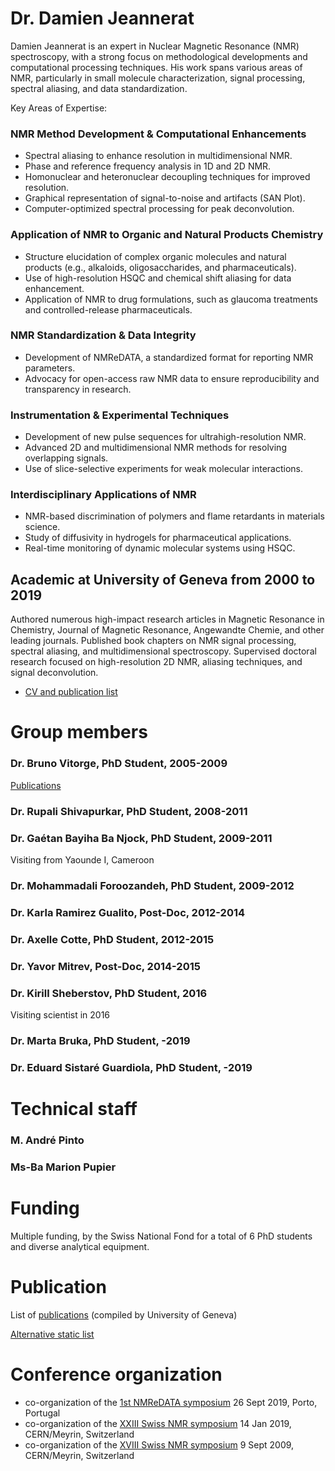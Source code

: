 # Dr. Damien Jeannerat

Damien Jeannerat is an expert in Nuclear Magnetic Resonance (NMR) spectroscopy, with a strong focus on methodological developments and computational processing techniques. His work spans various areas of NMR, particularly in small molecule characterization, signal processing, spectral aliasing, and data standardization.

Key Areas of Expertise:

### NMR Method Development & Computational Enhancements
- Spectral aliasing to enhance resolution in multidimensional NMR.
- Phase and reference frequency analysis in 1D and 2D NMR.
- Homonuclear and heteronuclear decoupling techniques for improved resolution.
- Graphical representation of signal-to-noise and artifacts (SAN Plot).
- Computer-optimized spectral processing for peak deconvolution.

### Application of NMR to Organic and Natural Products Chemistry
- Structure elucidation of complex organic molecules and natural products (e.g., alkaloids, oligosaccharides, and pharmaceuticals).
- Use of high-resolution HSQC and chemical shift aliasing for data enhancement.
- Application of NMR to drug formulations, such as glaucoma treatments and controlled-release pharmaceuticals.

### NMR Standardization & Data Integrity
- Development of NMReDATA, a standardized format for reporting NMR parameters.
- Advocacy for open-access raw NMR data to ensure reproducibility and transparency in research.

### Instrumentation & Experimental Techniques
- Development of new pulse sequences for ultrahigh-resolution NMR.
- Advanced 2D and multidimensional NMR methods for resolving overlapping signals.
- Use of slice-selective experiments for weak molecular interactions.

### Interdisciplinary Applications of NMR
- NMR-based discrimination of polymers and flame retardants in materials science.
- Study of diffusivity in hydrogels for pharmaceutical applications.
- Real-time monitoring of dynamic molecular systems using HSQC.

## Academic at University of Geneva from 2000 to 2019

Authored numerous high-impact research articles in Magnetic Resonance in Chemistry, Journal of Magnetic Resonance, Angewandte Chemie, and other leading journals. Published book chapters on NMR signal processing, spectral aliasing, and multidimensional spectroscopy. Supervised doctoral research focused on high-resolution 2D NMR, aliasing techniques, and signal deconvolution.

- [CV and publication list](page3)

# Group members 
### Dr. Bruno Vitorge, PhD Student, 2005-2009 
[Publications](PublicationsVitorge.md)
### Dr. Rupali Shivapurkar, PhD Student, 2008-2011
### Dr. Gaétan Bayiha Ba Njock, PhD Student, 2009-2011
Visiting from Yaounde I, Cameroon
### Dr. Mohammadali Foroozandeh, PhD Student, 2009-2012
### Dr. Karla Ramirez Gualito, Post-Doc, 2012-2014
### Dr. Axelle Cotte, PhD Student, 2012-2015
### Dr. Yavor Mitrev, Post-Doc, 2014-2015
### Dr. Kirill Sheberstov, PhD Student, 2016
Visiting scientist in 2016
### Dr. Marta Bruka, PhD Student, -2019
### Dr. Eduard Sistaré Guardiola, PhD Student, -2019
# Technical staff 
### M. André Pinto
### Ms-Ba Marion Pupier


# Funding 

Multiple funding, by the Swiss National Fond for a total of 6 PhD students and diverse analytical equipment.

# Publication 
List of [publications](publicationUnige) (compiled by University of Geneva) 

[Alternative static list](damienjeanneratStatic.md)

# Conference organization 

- co-organization of the [1st NMReDATA symposium](https://nmredata.org/wiki/Symposium2019/) 26 Sept 2019, Porto, Portugal
- co-organization of the [XXIII Swiss NMR symposium](https://indico.cern.ch/event/775177/) 14 Jan 2019, CERN/Meyrin, Switzerland
- co-organization of the [XVIII Swiss NMR symposium](XVIIISwissSymposium) 9 Sept 2009, CERN/Meyrin, Switzerland






